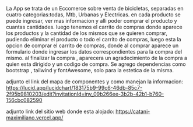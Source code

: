 La App se trata de un Eccomerce sobre venta de bicicletas, separadas en cuatro categorias:todas, Mtb, Urbanas y Electricas. en cada producto se puede ingresar, ver mas informacion  y alli poder comprar el producto y cuantas cantidades.
luego tenemos el carrito de compras donde aparece los productos y la cantidad de los mismos que se quieren comprar, pudiendo eliminar el producto o todo el carrito de compras, luego esta la opcion de comprar el carrito de compras, donde al comprar aparece un formulario donde ingresar los datos correspondientes para la compra del mismo. al finalizar la compra , aparecera un agradecimiento de la compra a quien esta dirigido y un codigo de compra.
Se agrego dependencias como bootstrap , tailwind y fontAwesome, solo para la estetica de la misma.

adjunto el link del mapa de componentes y como manejan la informacion: https://lucid.app/lucidchart/183175b9-99c6-46db-85c7-2f95b9810203/edit?invitationId=inv_09b266ee-3b2b-42b1-b760-156cbc082590

adjunto link del sitio web donde esta alojado: https://catani-maximiliano.vercel.app/
